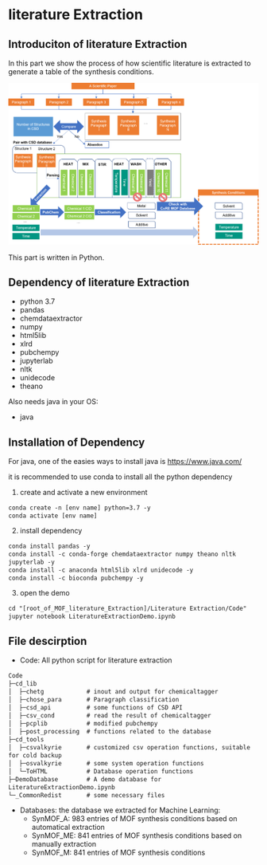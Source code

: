 
# literature Extraction
## Introduciton of literature Extraction
In this part we show the process of how scientific literature is extracted to generate 
a table of the synthesis conditions. 

![MOF Literature Extraction](https://github.com/Tsotsalas-Group/MOF_Literature_Extraction/blob/main/Literature%20Extraction/Extraction%20Process.png)

This part is written in Python.

## Dependency of literature Extraction
* python 3.7
* pandas
* chemdataextractor
* numpy
* html5lib
* xlrd
* pubchempy
* jupyterlab
* nltk
* unidecode
* theano
  
Also needs java in your OS:
* java

## Installation of Dependency
For java, one of the easies ways to install java is https://www.java.com/

it is recommended to use conda to install all the python dependency
1. create and activate a new environment
```
conda create -n [env name] python=3.7 -y
conda activate [env name]

```
2. install dependency
```
conda install pandas -y
conda install -c conda-forge chemdataextractor numpy theano nltk jupyterlab -y
conda install -c anaconda html5lib xlrd unidecode -y
conda install -c bioconda pubchempy -y
```

3. open the demo
```
cd "[root_of_MOF_literature_Extraction]/Literature Extraction/Code"
jupyter notebook LiteratureExtractionDemo.ipynb
```

## File descirption
* Code: All python script for literature extraction
```
Code
├─cd_lib
│  ├─chetg            # inout and output for chemicaltagger
│  ├─chose_para       # Paragraph classification
│  ├─csd_api          # some functions of CSD API
│  ├─csv_cond         # read the result of chemicaltagger
│  ├─pcplib           # modified pubchempy
│  ├─post_processing  # functions related to the database
├─cd_tools
│  ├─csvalkyrie       # customized csv operation functions, suitable for cold backup
│  ├─osvalkyrie       # some system operation functions
│  └─ToHTML           # Database operation functions
├─DemoDatabase        # A demo database for LiteratureExtractionDemo.ipynb
└─_CommonRedist       # some necessary files
```
    
* Databases: the database we extracted for Machine Learning:
  * SynMOF_A:   983 entries of MOF synthesis conditions based on automatical extraction
  * SynMOF_ME:  841 entries of MOF synthesis conditions based on manually extraction
  * SynMOF_M:   841 entries of MOF synthesis conditions
  



